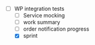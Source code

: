 - [ ] WP integration tests
	- [ ] Service mocking
	- [ ] work summary
	- [ ] order notification progress
	- [x] sprint